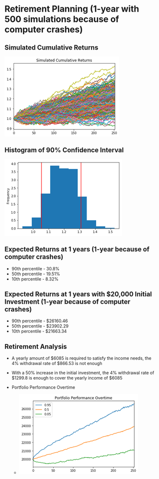 # Retirement Planning (1-year with 500 simulations because of computer crashes)

## Simulated Cumulative Returns

![](cumulative_returns.png)

## Histogram of 90% Confidence Interval

![](histogram.png)

## Expected Returns at 1 years (1-year because of computer crashes)

* 90th percentile - 30.8%
* 50th percentile - 19.51%
* 10th percentile - 8.32%

## Expected Returns at 1 years with $20,000 Initial Investment (1-year because of computer crashes)

* 90th percentile - $26160.46
* 50th percentile - $23902.29
* 10th percentile - $21663.34

## Retirement Analysis

* A yearly amount of $6085 is required to satisfy the income needs, the 4% withdrawal rate of $866.53 is not enough

* With a 50% increase in the initial investment, the 4% withdrawal rate of $1299.8 is enough to cover the yearly income of $6085

* Portfolio Performance Overtime
	* ![](portfolio_performance.png)